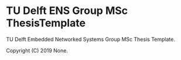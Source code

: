 # TU Delft ENS Group MSc ThesisTemplate

TU Delft Embedded Networked Systems Group MSc Thesis Template.

Copyright (C) 2019
None.
